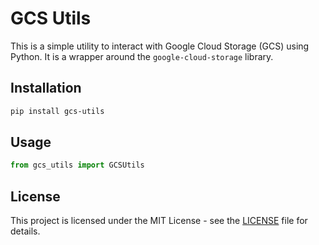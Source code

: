 # GCS Utils
This is a simple utility to interact with Google Cloud Storage (GCS) using Python. It is a wrapper around the `google-cloud-storage` library.

## Installation
```bash
pip install gcs-utils
```

## Usage
```python
from gcs_utils import GCSUtils
```


## License
This project is licensed under the MIT License - see the [LICENSE](LICENSE) file for details.